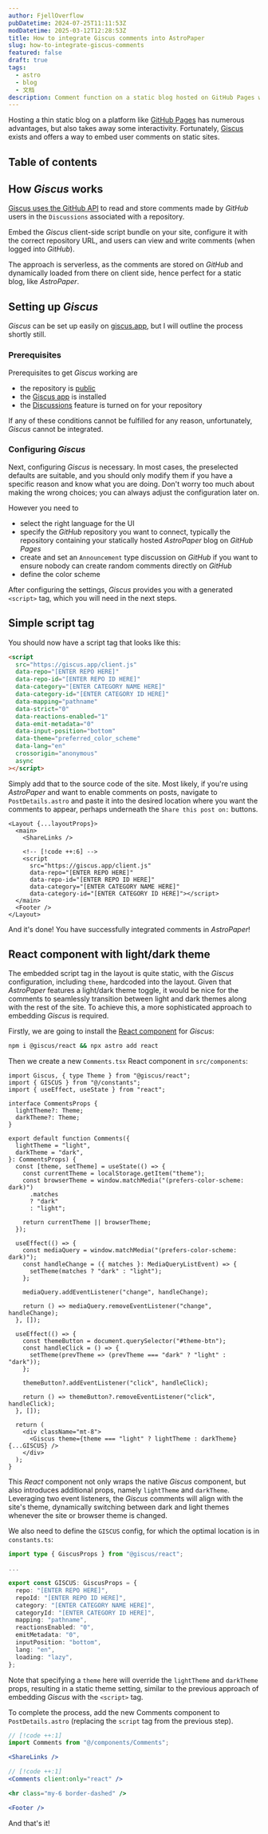 ```yaml
---
author: FjellOverflow
pubDatetime: 2024-07-25T11:11:53Z
modDatetime: 2025-03-12T12:28:53Z
title: How to integrate Giscus comments into AstroPaper
slug: how-to-integrate-giscus-comments
featured: false
draft: true
tags:
  - astro
  - blog
  - 文档
description: Comment function on a static blog hosted on GitHub Pages with Giscus.
---
```


Hosting a thin static blog on a platform like [GitHub Pages](https://docs.github.com/en/pages/getting-started-with-github-pages/creating-a-github-pages-site) has numerous advantages, but also takes away some interactivity. Fortunately, [Giscus](https://giscus.app/) exists and offers a way to embed user comments on static sites.

## Table of contents

## How _Giscus_ works

[Giscus uses the GitHub API](https://github.com/giscus/giscus?tab=readme-ov-file#how-it-works) to read and store comments made by _GitHub_ users in the `Discussions` associated with a repository.

Embed the _Giscus_ client-side script bundle on your site, configure it with the correct repository URL, and users can view and write comments (when logged into _GitHub_).

The approach is serverless, as the comments are stored on _GitHub_ and dynamically loaded from there on client side, hence perfect for a static blog, like _AstroPaper_.

## Setting up _Giscus_

_Giscus_ can be set up easily on [giscus.app](https://giscus.app/), but I will outline the process shortly still.

### Prerequisites

Prerequisites to get _Giscus_ working are

- the repository is [public](https://docs.github.com/en/repositories/managing-your-repositorys-settings-and-features/managing-repository-settings/setting-repository-visibility#making-a-repository-public)
- the [Giscus app](https://github.com/apps/giscus) is installed
- the [Discussions](https://docs.github.com/en/github/administering-a-repository/managing-repository-settings/enabling-or-disabling-github-discussions-for-a-repository) feature is turned on for your repository

If any of these conditions cannot be fulfilled for any reason, unfortunately, _Giscus_ cannot be integrated.

### Configuring _Giscus_

Next, configuring _Giscus_ is necessary. In most cases, the preselected defaults are suitable, and you should only modify them if you have a specific reason and know what you are doing. Don't worry too much about making the wrong choices; you can always adjust the configuration later on.

However you need to

- select the right language for the UI
- specify the _GitHub_ repository you want to connect, typically the repository containing your statically hosted _AstroPaper_ blog on _GitHub Pages_
- create and set an `Announcement` type discussion on _GitHub_ if you want to ensure nobody can create random comments directly on _GitHub_
- define the color scheme

After configuring the settings, _Giscus_ provides you with a generated `<script>` tag, which you will need in the next steps.

## Simple script tag

You should now have a script tag that looks like this:

```html
<script
  src="https://giscus.app/client.js"
  data-repo="[ENTER REPO HERE]"
  data-repo-id="[ENTER REPO ID HERE]"
  data-category="[ENTER CATEGORY NAME HERE]"
  data-category-id="[ENTER CATEGORY ID HERE]"
  data-mapping="pathname"
  data-strict="0"
  data-reactions-enabled="1"
  data-emit-metadata="0"
  data-input-position="bottom"
  data-theme="preferred_color_scheme"
  data-lang="en"
  crossorigin="anonymous"
  async
></script>
```

Simply add that to the source code of the site. Most likely, if you're using _AstroPaper_ and want to enable comments on posts, navigate to `PostDetails.astro` and paste it into the desired location where you want the comments to appear, perhaps underneath the `Share this post on:` buttons.

```astro file=src/layouts/PostDetails.astro
<Layout {...layoutProps}>
  <main>
    <ShareLinks />

    <!-- [!code ++:6] -->
    <script
      src="https://giscus.app/client.js"
      data-repo="[ENTER REPO HERE]"
      data-repo-id="[ENTER REPO ID HERE]"
      data-category="[ENTER CATEGORY NAME HERE]"
      data-category-id="[ENTER CATEGORY ID HERE]"></script>
  </main>
  <Footer />
</Layout>
```

And it's done! You have successfully integrated comments in _AstroPaper_!

## React component with light/dark theme

The embedded script tag in the layout is quite static, with the _Giscus_ configuration, including `theme`, hardcoded into the layout. Given that _AstroPaper_ features a light/dark theme toggle, it would be nice for the comments to seamlessly transition between light and dark themes along with the rest of the site. To achieve this, a more sophisticated approach to embedding _Giscus_ is required.

Firstly, we are going to install the [React component](https://www.npmjs.com/package/@giscus/react) for _Giscus_:

```bash
npm i @giscus/react && npx astro add react
```

Then we create a new `Comments.tsx` React component in `src/components`:

```tsx file=src/components/Comments.tsx
import Giscus, { type Theme } from "@giscus/react";
import { GISCUS } from "@/constants";
import { useEffect, useState } from "react";

interface CommentsProps {
  lightTheme?: Theme;
  darkTheme?: Theme;
}

export default function Comments({
  lightTheme = "light",
  darkTheme = "dark",
}: CommentsProps) {
  const [theme, setTheme] = useState(() => {
    const currentTheme = localStorage.getItem("theme");
    const browserTheme = window.matchMedia("(prefers-color-scheme: dark)")
      .matches
      ? "dark"
      : "light";

    return currentTheme || browserTheme;
  });

  useEffect(() => {
    const mediaQuery = window.matchMedia("(prefers-color-scheme: dark)");
    const handleChange = ({ matches }: MediaQueryListEvent) => {
      setTheme(matches ? "dark" : "light");
    };

    mediaQuery.addEventListener("change", handleChange);

    return () => mediaQuery.removeEventListener("change", handleChange);
  }, []);

  useEffect(() => {
    const themeButton = document.querySelector("#theme-btn");
    const handleClick = () => {
      setTheme(prevTheme => (prevTheme === "dark" ? "light" : "dark"));
    };

    themeButton?.addEventListener("click", handleClick);

    return () => themeButton?.removeEventListener("click", handleClick);
  }, []);

  return (
    <div className="mt-8">
      <Giscus theme={theme === "light" ? lightTheme : darkTheme} {...GISCUS} />
    </div>
  );
}
```

This _React_ component not only wraps the native _Giscus_ component, but also introduces additional props, namely `lightTheme` and `darkTheme`. Leveraging two event listeners, the _Giscus_ comments will align with the site's theme, dynamically switching between dark and light themes whenever the site or browser theme is changed.

We also need to define the `GISCUS` config, for which the optimal location is in `constants.ts`:

```ts file=src/constants.ts
import type { GiscusProps } from "@giscus/react";

...

export const GISCUS: GiscusProps = {
  repo: "[ENTER REPO HERE]",
  repoId: "[ENTER REPO ID HERE]",
  category: "[ENTER CATEGORY NAME HERE]",
  categoryId: "[ENTER CATEGORY ID HERE]",
  mapping: "pathname",
  reactionsEnabled: "0",
  emitMetadata: "0",
  inputPosition: "bottom",
  lang: "en",
  loading: "lazy",
};
```

Note that specifying a `theme` here will override the `lightTheme` and `darkTheme` props, resulting in a static theme setting, similar to the previous approach of embedding _Giscus_ with the `<script>` tag.

To complete the process, add the new Comments component to `PostDetails.astro` (replacing the `script` tag from the previous step).

```jsx file=src/layouts/PostDetails.astro
// [!code ++:1]
import Comments from "@/components/Comments";

<ShareLinks />

// [!code ++:1]
<Comments client:only="react" />

<hr class="my-6 border-dashed" />

<Footer />
```

And that's it!
